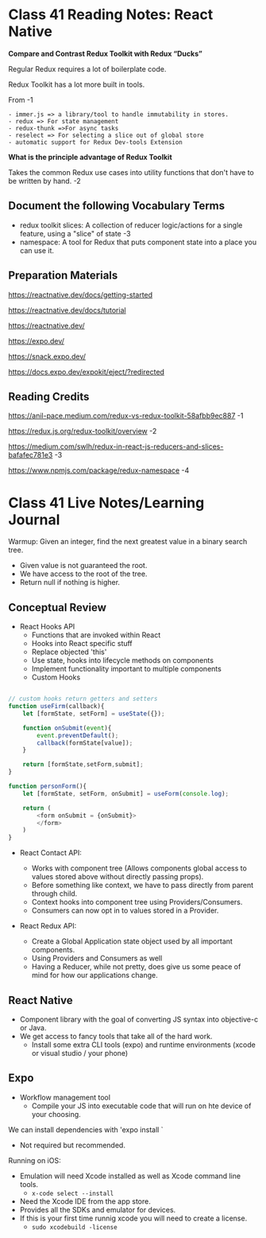 # Class 41 Reading Notes: React Native

**Compare and Contrast Redux Toolkit with Redux “Ducks”**

Regular Redux requires a lot of boilerplate code.

Redux Toolkit has a lot more built in tools. 

From -1

```
- immer.js => a library/tool to handle immutability in stores.
- redux => For state management
- redux-thunk =>For async tasks
- reselect => For selecting a slice out of global store
- automatic support for Redux Dev-tools Extension
```

**What is the principle advantage of Redux Toolkit**

Takes the common Redux use cases into utility functions that don't have to be written by hand. -2

## Document the following Vocabulary Terms

- redux toolkit slices: A collection of reducer logic/actions for a single feature, using a "slice" of state -3
- namespace: A tool for Redux that puts component state into a place you can use it.

## Preparation Materials

https://reactnative.dev/docs/getting-started

https://reactnative.dev/docs/tutorial

https://reactnative.dev/

https://expo.dev/

https://snack.expo.dev/

https://docs.expo.dev/expokit/eject/?redirected

## Reading Credits

https://anil-pace.medium.com/redux-vs-redux-toolkit-58afbb9ec887 -1

https://redux.js.org/redux-toolkit/overview -2

https://medium.com/swlh/redux-in-react-js-reducers-and-slices-bafafec781e3 -3

https://www.npmjs.com/package/redux-namespace -4 

# Class 41 Live Notes/Learning Journal

Warmup: Given an integer, find the next greatest value in a binary search tree.

- Given value is not guaranteed the root.
- We have access to the root of the tree.
- Return null if nothing is higher.

## Conceptual Review

- React Hooks API
    - Functions that are invoked within React
    - Hooks into React specific stuff
    - Replace objected 'this'
    - Use state, hooks into lifecycle methods on components
    - Implement functionality important to multiple components
    - Custom Hooks

```js

// custom hooks return getters and setters
function useFirm(callback){
    let [formState, setForm] = useState({});

    function onSubmit(event){
        event.preventDefault();
        callback(formState[value]);
    }

    return [formState,setForm,submit];
}

function personForm(){
    let [formState, setForm, onSubmit] = useForm(console.log);

    return (
        <form onSubmit = {onSubmit}>
        </form>
    )
}

```

- React Contact API:
    - Works with component tree (Allows components global access to values stored above without directly passing props).
    - Before something like context, we have to pass directly from parent through child.
    - Context hooks into component tree using Providers/Consumers.
    - Consumers can now opt in to values stored in a Provider.

- React Redux API:
    - Create a Global Application state object used by all important components.
    - Using Providers and Consumers as well
    - Having a Reducer, while not pretty, does give us some peace of mind for how our applications change.

## React Native

- Component library with the goal of converting JS syntax into objective-c or Java.
- We get access to fancy tools that take all of the hard work.
    - Install some extra CLI tools (expo) and runtime environments (xcode or visual studio / your phone)

## Expo

- Workflow management tool
    - Compile your JS into executable code that will run on hte device of your choosing.

We can install dependencies with 'expo install <dependency-name>`
- Not required but recommended.

Running on iOS:
- Emulation will need Xcode installed as well as Xcode command line tools.
    - `x-code select --install`
- Need the Xcode IDE from the app store.
- Provides all the SDKs and emulator for devices.
- If this is your first time runnig xcode you will need to create a license.
    - `sudo xcodebuild -license`